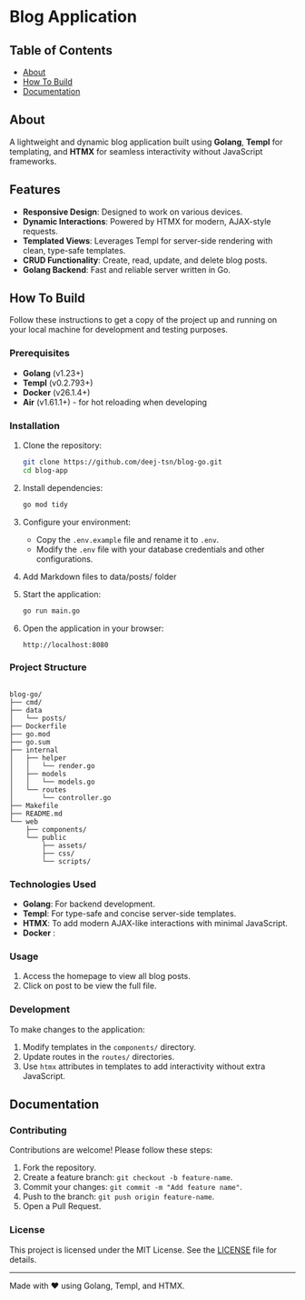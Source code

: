 # Blog Application 

## Table of Contents
- [About](#about)
- [How To Build](#how-to-build)
- [Documentation](#documentation)

## About 

A lightweight and dynamic blog application built using **Golang**, **Templ** for templating, and **HTMX** for seamless interactivity without JavaScript frameworks.

## Features

- **Responsive Design**: Designed to work on various devices.
- **Dynamic Interactions**: Powered by HTMX for modern, AJAX-style requests.
- **Templated Views**: Leverages Templ for server-side rendering with clean, type-safe templates.
- **CRUD Functionality**: Create, read, update, and delete blog posts.
- **Golang Backend**: Fast and reliable server written in Go.


## How To Build

Follow these instructions to get a copy of the project up and running on your local machine for development and testing purposes.

### Prerequisites

- **Golang** (v1.23+)
- **Templ** (v0.2.793+)
- **Docker** (v26.1.4+)
- **Air** (v1.61.1+) - for hot reloading when developing


### Installation

1. Clone the repository:

   ```bash
   git clone https://github.com/deej-tsn/blog-go.git
   cd blog-app
   ```

2. Install dependencies:

   ```bash
   go mod tidy
   ```

3. Configure your environment:

   - Copy the `.env.example` file and rename it to `.env`.
   - Modify the `.env` file with your database credentials and other configurations.

4. Add Markdown files to data/posts/ folder

5. Start the application:

   ```bash
   go run main.go
   ```

6. Open the application in your browser:

   ```
   http://localhost:8080
   ```

### Project Structure

```plaintext

blog-go/
├── cmd/
├── data
│   └── posts/
├── Dockerfile
├── go.mod
├── go.sum
├── internal
│   ├── helper
│   │   └── render.go
│   ├── models
│   │   └── models.go
│   └── routes
│       └── controller.go
├── Makefile
├── README.md
└── web
    ├── components/
    └── public
        ├── assets/
        ├── css/
        └── scripts/

```

### Technologies Used

- **Golang**: For backend development.
- **Templ**: For type-safe and concise server-side templates.
- **HTMX**: To add modern AJAX-like interactions with minimal JavaScript.
- **Docker** : 

### Usage

1. Access the homepage to view all blog posts.
2. Click on post to be view the full file.

### Development

To make changes to the application:

1. Modify templates in the `components/` directory.
2. Update routes in the `routes/` directories.
3. Use `htmx` attributes in templates to add interactivity without extra JavaScript.


## Documentation 




### Contributing

Contributions are welcome! Please follow these steps:

1. Fork the repository.
2. Create a feature branch: `git checkout -b feature-name`.
3. Commit your changes: `git commit -m "Add feature name"`.
4. Push to the branch: `git push origin feature-name`.
5. Open a Pull Request.

### License

This project is licensed under the MIT License. See the [LICENSE](LICENSE) file for details.

---

Made with ❤️ using Golang, Templ, and HTMX.
```
